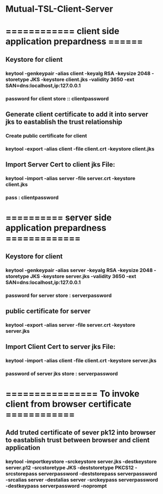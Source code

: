 # Mutual-TSL-Client-Server

# ============ client side application prepardness ======
## Keystore for client 
### keytool -genkeypair -alias client -keyalg RSA -keysize 2048 -storetype JKS -keystore client.jks -validity 3650 -ext SAN=dns:localhost,ip:127.0.0.1 
### password for client store :: clientpassword

## Generate client certificate to add it into server jks to eastablish the trust relationship

### Create public certificate for client 
### keytool -export -alias client -file client.crt -keystore client.jks

## Import Server Cert to client jks File:
### keytool -import -alias server -file server.crt -keystore client.jks
### pass : clientpassword

# ========== server side application prepardness =============
## Keystore for client 
### keytool -genkeypair -alias server -keyalg RSA -keysize 2048 -storetype JKS -keystore server.jks -validity 3650 -ext SAN=dns:localhost,ip:127.0.0.1
### password for server store : serverpassword


## public certificate for server 
### keytool -export -alias server -file server.crt -keystore server.jks


## Import Client Cert to server jks File:
### keytool -import -alias client -file client.crt -keystore server.jks
### password of server jks store : serverpassword


# ================ To invoke client from browser certificate ============

## Add truted certificate of sever pk12 into browser to eastablish trust between browser and client application

### keytool -importkeystore -srckeystore server.jks -destkeystore server.p12 -srcstoretype JKS -deststoretype PKCS12 -srcstorepass serverpassword -deststorepass serverpassword -srcalias server -destalias server -srckeypass serverpassword -destkeypass serverpassword -noprompt
